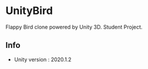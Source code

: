# UnityBird
Flappy Bird clone powered by Unity 3D. Student Project.

## Info
- Unity version : 2020.1.2
